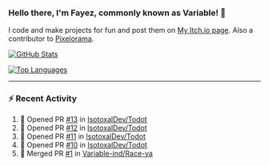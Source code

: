 ### Hello there, I'm Fayez, commonly known as Variable! 👋
I code and make projects for fun and post them on [My Itch.io page](https://variable-industries.itch.io/). Also a contributor to [Pixelorama](https://github.com/Orama-Interactive/Pixelorama).

[![GitHub Stats](https://github-readme-stats.vercel.app/api/?username=Variable-ind&show_icons=true&theme=merko)](https://github.com/anuraghazra/github-readme-stats)

[![Top Languages](https://github-readme-stats.vercel.app/api/top-langs/?username=Variable-ind&layout=compact&theme=merko)](https://github.com/anuraghazra/github-readme-stats)

---

### :zap: Recent Activity

<!--START_SECTION:activity-->
1. 💪 Opened PR [#13](https://github.com/IsotoxalDev/Todot/pull/13) in [IsotoxalDev/Todot](https://github.com/IsotoxalDev/Todot)
2. 💪 Opened PR [#12](https://github.com/IsotoxalDev/Todot/pull/12) in [IsotoxalDev/Todot](https://github.com/IsotoxalDev/Todot)
3. 💪 Opened PR [#11](https://github.com/IsotoxalDev/Todot/pull/11) in [IsotoxalDev/Todot](https://github.com/IsotoxalDev/Todot)
4. 💪 Opened PR [#10](https://github.com/IsotoxalDev/Todot/pull/10) in [IsotoxalDev/Todot](https://github.com/IsotoxalDev/Todot)
5. 🎉 Merged PR [#1](https://github.com/Variable-ind/Race-ya/pull/1) in [Variable-ind/Race-ya](https://github.com/Variable-ind/Race-ya)
<!--END_SECTION:activity-->

<!--
**Variable-ind/Variable-ind** is a ✨ _special_ ✨ repository because its `README.md` (this file) appears on your GitHub profile.

Here are some ideas to get you started:
- 🌱 I’m currently studying at ...
- 🔭 I’m currently working on ...
- 👯 I’m looking to collaborate on ...
- 🤔 I’m looking for help with ...
- 💬 Ask me about ...
- 📫 How to reach me: ...
- ⚡ Fun fact: ...
-->
